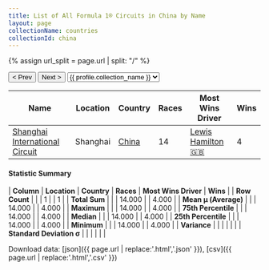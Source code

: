 ```yaml
---
title: List of All Formula 1® Circuits in China by Name
layout: page
collectionName: countries
collectionId: china
---
```


{% assign url_split = page.url | split: "/" %}
<div id="collection-navigation">
<button onclick="selector.options[selector.selectedIndex-1].value && (window.location = selector.options[selector.selectedIndex-1].value);">&lt; Prev</button>
<button onclick="selector.options[selector.selectedIndex+1].value && (window.location = selector.options[selector.selectedIndex+1].value);">Next &gt;</button>
<select id="selector" onchange="this.options[this.selectedIndex].value && (window.location = this.options[this.selectedIndex].value);">
  {% for collectionId in site.data[page.collectionName].refs %}
    {% if collectionId == page.collectionId %}
      {% assign selected = "selected" %}
    {% else %}
      {% assign selected = "" %}
    {% endif %}
    {% assign profile = site.data[page.collectionName][collectionId].profile %}
    <option value="/f1/{{ page.collectionName }}/{{ collectionId }}/{{ url_split[4] }}" {{ selected }}>{{ profile.collection_name }}</option>
  {% endfor %}
</select>
</div>

| Name | Location | Country | Races | Most Wins Driver | Wins |
|--|--|--|--|--|--|
| [Shanghai International Circuit](/f1/circuits/shanghai) | Shanghai | [China](/f1/countries/china) | 14 | [Lewis Hamilton 🇬🇧](/f1/drivers/hamilton) | 4 |

#### Statistic Summary

| **Column** | **Location** | **Country** | **Races** | **Most Wins Driver** | **Wins** |
| **Row Count** |  |  | 1 |  | 1 |
| **Total Sum** |  |  | 14.000 |  | 4.000 |
| **Mean μ (Average)** |  |  | 14.000 |  | 4.000 |
| **Maximum** |  |  | 14.000 |  | 4.000 |
| **75th Percentile** |  |  | 14.000 |  | 4.000 |
| **Median** |  |  | 14.000 |  | 4.000 |
| **25th Percentile** |  |  | 14.000 |  | 4.000 |
| **Minimum** |  |  | 14.000 |  | 4.000 |
| **Variance** |  |  |  |  |  |
| **Standard Deviation σ** |  |  |  |  |  |

Download data: [json]({{ page.url | replace:'.html','.json' }}), [csv]({{ page.url | replace:'.html','.csv' }})
